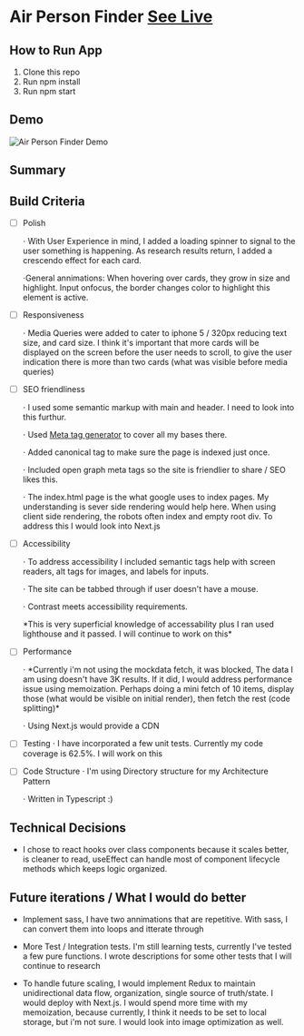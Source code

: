# Air Person Finder [See Live](https://unachoza.github.io/Air-Person-Finder)

## How to Run App

1. Clone this repo
2. Run npm install
3. Run npm start

## Demo

![Air Person Finder Demo](https://res.cloudinary.com/dh41vh9dx/image/upload/v1609780351/AirDemo.gif)

## Summary

## Build Criteria

- [ ] Polish

  ⋅ With User Experience in mind, I added a loading spinner to signal to the user something is happening. As research results return, I added a crescendo effect for each card.

  ⋅General annimations: When hovering over cards, they grow in size and highlight. Input onfocus, the border changes color to highlight this element is active.

- [ ] Responsiveness

  ⋅ Media Queries were added to cater to iphone 5 / 320px reducing text size, and card size. I think it's important that more cards will be displayed on the screen before the user needs to scroll, to give the user indication there is more than two cards (what was visible before media queries)

- [ ] SEO friendliness

  ⋅ I used some semantic markup with main and header. I need to look into this furthur.

  ⋅ Used [Meta tag generator](https://www.seoptimer.com/meta-tag-generator) to cover all my bases there.

  ⋅ Added canonical tag to make sure the page is indexed just once.

  ⋅ Included open graph meta tags so the site is friendlier to share / SEO likes this.

  ⋅ The index.html page is the what google uses to index pages. My understanding is sever side rendering would help here. When using client side rendering, the robots often index and empty root div. To address this I would look into Next.js

- [ ] Accessibility

  ⋅ To address accessibility I included semantic tags help with screen readers, alt tags for images, and labels for inputs.

  ⋅ The site can be tabbed through if user doesn't have a mouse.

  ⋅ Contrast meets accessibility requirements.

  \*This is very superficial knowledge of accessability plus I ran used lighthouse and it passed. I will continue to work on this\*

- [ ] Performance

  ⋅ \*Currently i'm not using the mockdata fetch, it was blocked, The data I am using doesn't have 3K results. If it did, I would address performance issue using memoization. Perhaps doing a mini fetch of 10 items, display those (what would be visible on initial render), then fetch the rest (code splitting)\*

  ⋅ Using Next.js would provide a CDN

- [ ] Testing
      ⋅ I have incorporated a few unit tests. Currently my code coverage is 62.5%. I will work on this

- [ ] Code Structure
      ⋅ I'm using Directory structure for my Architecture Pattern

  ⋅ Written in Typescript :)

## Technical Decisions

- I chose to react hooks over class components because it scales better, is cleaner to read, useEffect can handle most of component lifecycle methods which keeps logic organized.

## Future iterations / What I would do better

- Implement sass, I have two annimations that are repetitive. With sass, I can convert them into loops and itterate through

- More Test / Integration tests. I'm still learning tests, currently I've tested a few pure functions. I wrote descriptions for some other tests that I will continue to research

- To handle future scaling, I would implement Redux to maintain unidirectional data flow, organization, single source of truth/state. I would deploy with Next.js. I would spend more time with my memoization, because currently, I think it needs to be set to local storage, but i'm not sure. I would look into image optimization as well.
